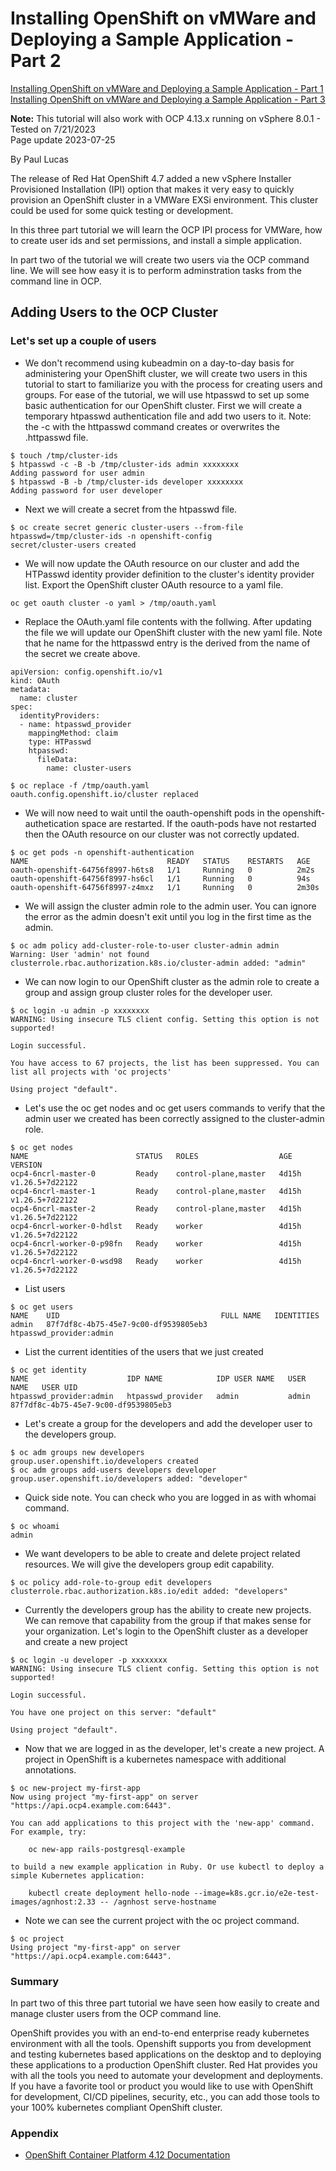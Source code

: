 # Installing OpenShift on vMWare and Deploying a Sample Application - Part 2

[Installing OpenShift on vMWare and Deploying a Sample Application - Part 1](https://github.com/pslucas0212/OpenShiftOnVMWare-Part-1)  
[Installing OpenShift on vMWare and Deploying a Sample Application - Part 3](https://github.com/pslucas0212/OpenShiftOnVMWare-Part-3)  

**Note:** This tutorial will also work with OCP 4.13.x running on vSphere 8.0.1 - Tested on 7/21/2023  
Page update 2023-07-25  

By Paul Lucas

The release of Red Hat OpenShift 4.7 added a new vSphere Installer Provisioned Installation (IPI) option that makes it very easy to quickly provision an OpenShift cluster in a VMWare EXSi environment.  This cluster could be used for some quick testing or development.

In this three part tutorial we will learn the OCP IPI process for VMWare, how to create user ids and set permissions, and install a simple application.  

In part two of the tutorial we will create two users via the OCP command line.  We will see how easy it is to perform adminstration tasks from the command line in OCP.



## Adding Users to the OCP Cluster

### Let's set up a couple of users
- We don't recommend using kubeadmin on a day-to-day basis for administering your OpenShift cluster, we will create two users in this tutorial to start to familiarize you with the process for creating users and groups.  For ease of the tutorial, we will use htpasswd to set up some basic authentication for our OpenShift cluster.  First we will create a temporary htpasswd authentication file and add two users to it. Note: the -c with the httpasswd command creates or overwrites the .httpasswd file.  
```
$ touch /tmp/cluster-ids
$ htpasswd -c -B -b /tmp/cluster-ids admin xxxxxxxx
Adding password for user admin
$ htpasswd -B -b /tmp/cluster-ids developer xxxxxxxx
Adding password for user developer
```

- Next we will create a secret from the htpasswd file.
```
$ oc create secret generic cluster-users --from-file htpasswd=/tmp/cluster-ids -n openshift-config
secret/cluster-users created
```
- We will now update the OAuth resource on our cluster and add the HTPasswd identity provider definition to the cluster's identity provider list.  Export the OpenShift cluster OAuth resource to a yaml file.
```
oc get oauth cluster -o yaml > /tmp/oauth.yaml
```
-  Replace the OAuth.yaml file contents with the follwing.  After updating the file we will update our OpenShift cluster with the new yaml file.  Note that he name for the httpasswd entry is the derived from the name of the secret we create above.  
```
apiVersion: config.openshift.io/v1
kind: OAuth
metadata:
  name: cluster
spec: 
  identityProviders:
  - name: htpasswd_provider
    mappingMethod: claim
    type: HTPasswd
    htpasswd:
      fileData:
        name: cluster-users
```
```
$ oc replace -f /tmp/oauth.yaml 
oauth.config.openshift.io/cluster replaced
```
-  We will now need to wait until the oauth-openshift pods in the openshift-authetication space are restarted.  If the oauth-pods have not restarted then the OAuth resource on our cluster was not correctly updated.
```
$ oc get pods -n openshift-authentication
NAME                               READY   STATUS    RESTARTS   AGE
oauth-openshift-64756f8997-h6ts8   1/1     Running   0          2m2s
oauth-openshift-64756f8997-hs6cl   1/1     Running   0          94s
oauth-openshift-64756f8997-z4mxz   1/1     Running   0          2m30s
```  
- We will assign the cluster admin role to the admin user.  You can ignore the error as the admin doesn't exit until you log in the first time as the admin.
```
$ oc adm policy add-cluster-role-to-user cluster-admin admin
Warning: User 'admin' not found
clusterrole.rbac.authorization.k8s.io/cluster-admin added: "admin"

```  
- We can now login to our OpenShift cluster as the admin role to create a group and assign group cluster roles for the developer user.
```
$ oc login -u admin -p xxxxxxxx
WARNING: Using insecure TLS client config. Setting this option is not supported!

Login successful.

You have access to 67 projects, the list has been suppressed. You can list all projects with 'oc projects'

Using project "default".
```
- Let's use the oc get nodes and oc get users commands to verify that the admin user we created has been correctly assigned to the cluster-admin role.
```
$ oc get nodes
NAME                        STATUS   ROLES                  AGE     VERSION
ocp4-6ncrl-master-0         Ready    control-plane,master   4d15h   v1.26.5+7d22122
ocp4-6ncrl-master-1         Ready    control-plane,master   4d15h   v1.26.5+7d22122
ocp4-6ncrl-master-2         Ready    control-plane,master   4d15h   v1.26.5+7d22122
ocp4-6ncrl-worker-0-hdlst   Ready    worker                 4d15h   v1.26.5+7d22122
ocp4-6ncrl-worker-0-p98fn   Ready    worker                 4d15h   v1.26.5+7d22122
ocp4-6ncrl-worker-0-wsd98   Ready    worker                 4d15h   v1.26.5+7d22122
```
- List users  
```
$ oc get users
NAME    UID                                    FULL NAME   IDENTITIES
admin   87f7df8c-4b75-45e7-9c00-df9539805eb3               htpasswd_provider:admin
```

- List the current identities of the users that we just created
```
$ oc get identity
NAME                      IDP NAME            IDP USER NAME   USER NAME   USER UID
htpasswd_provider:admin   htpasswd_provider   admin           admin       87f7df8c-4b75-45e7-9c00-df9539805eb3
```  

- Let's create a group for the developers and add the developer user to the developers group.

```
$ oc adm groups new developers
group.user.openshift.io/developers created
$ oc adm groups add-users developers developer
group.user.openshift.io/developers added: "developer"
```
- Quick side note.  You can check who you are logged in as with whomai command.
```
$ oc whoami
admin

```

- We want developers to be able to create and delete project related resources.  We will give the developers group edit capability.
```
$ oc policy add-role-to-group edit developers
clusterrole.rbac.authorization.k8s.io/edit added: "developers"
```

- Currently the developers group has the ability to create new projects.  We can remove that capability from the group if that makes sense for your organization.  Let's login to the OpenShift cluster as a developer and create a new project
```
$ oc login -u developer -p xxxxxxxx
WARNING: Using insecure TLS client config. Setting this option is not supported!

Login successful.

You have one project on this server: "default"

Using project "default".
```
- Now that we are logged in as the developer, let's create a new project.  A project in OpenShift is a kubernetes namespace with additional annotations.
```
$ oc new-project my-first-app
Now using project "my-first-app" on server "https://api.ocp4.example.com:6443".

You can add applications to this project with the 'new-app' command. For example, try:

    oc new-app rails-postgresql-example

to build a new example application in Ruby. Or use kubectl to deploy a simple Kubernetes application:

    kubectl create deployment hello-node --image=k8s.gcr.io/e2e-test-images/agnhost:2.33 -- /agnhost serve-hostname
```

- Note we can see the current project with the oc project command.
```
$ oc project
Using project "my-first-app" on server "https://api.ocp4.example.com:6443".
```

### Summary
In part two of this three part tutorial we have seen how easily to create and manage cluster users from the OCP command line.

OpenShift provides you with an end-to-end enterprise ready kubernetes environment with all the tools.  Openshift supports you from development and testing kubernetes based applications on the desktop and to deploying these applications to a production OpenShift cluster.  Red Hat provides you with all the tools you need to automate your development and deployments.  If you have a favorite tool or product you would like to use with OpenShift for development, CI/CD pipelines, security, etc., you can add those tools to your 100% kubernetes compliant OpenShift cluster.




 ### Appendix
 - [OpenShift Container Platform 4.12 Documentation](https://docs.openshift.com/container-platform/4.12/welcome/index.html)

